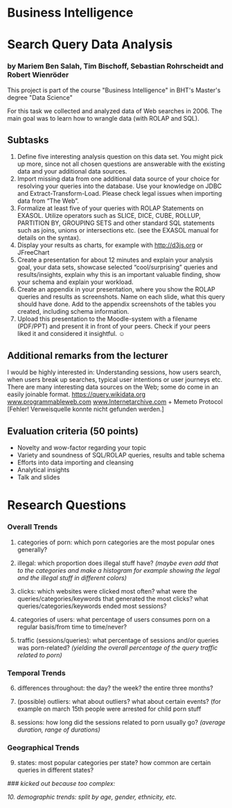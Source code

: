 # Business Intelligence
# Search Query Data Analysis

### by Mariem Ben Salah, Tim Bischoff, Sebastian Rohrscheidt and Robert Wienröder

This project is part of the course "Business Intelligence" in BHT's Master's degree "Data Science"

For this task we collected and analyzed data of Web searches in 2006.
The main goal was to learn how to wrangle data (with ROLAP and SQL).

## Subtasks
1. Define five interesting analysis question on this data set.
   You might pick up more, since not all chosen questions are answerable with the existing data and your additional data sources. 
2. Import missing data from one additional data source of your choice for resolving your queries into the database.
   Use your knowledge on JDBC and Extract-Transform-Load. Please check legal issues when importing data from “The Web”.
3. Formalize at least five of your queries with ROLAP Statements on EXASOL.
   Utilize operators such as SLICE, DICE, CUBE, ROLLUP, PARTITION BY, GROUPING SETS and other standard SQL statements such as joins, unions or intersections etc.
   (see the EXASOL manual for details on the syntax).
4. Display your results as charts, for example with http://d3js.org or JFreeChart 
5. Create a presentation for about 12 minutes and explain your analysis goal, your data sets, showcase selected “cool/surprising” queries and results/insights,
   explain why this is an important valuable finding, show your schema and explain your workload.
6. Create an appendix in your presentation, where you show the ROLAP queries and results as screenshots. Name on each slide, what this query should have done.
   Add to the appendix screenshots of the tables you created, including schema information.  
7. Upload this presentation to the Moodle-system with a filename <your name> (PDF/PPT) and present it in front of your peers.
   Check if your peers liked it and considered it insightful. ☺

## Additional remarks from the lecturer
I would be highly interested in: Understanding sessions, how users search, when users break up searches, typical user intentions or user journeys etc. 
There are many interesting data sources on the Web; some do come in an easily joinable format. 
https://query.wikidata.org
www.programmableweb.com
www.Internetarchive.com   + Memeto Protocol  [Fehler! Verweisquelle konnte nicht gefunden werden.]

## Evaluation criteria (50 points)
- Novelty and wow-factor regarding your topic
- Variety and soundness of SQL/ROLAP queries, results and table schema
- Efforts into data importing and cleansing
- Analytical insights
- Talk and slides



# Research Questions

### Overall Trends

1. categories of porn:
   which porn categories are the most popular ones generally?

2. illegal:
   which proportion does illegal stuff have?
   *(maybe even add that to the categories and make a histogram for example showing the legal and the illegal stuff in different colors)*

3. clicks:
   which websites were clicked most often?
   what were the queries/categories/keywords that generated the most clicks?
   what queries/categories/keywords ended most sessions?

4. categories of users:
   what percentage of users consumes porn on a regular basis/from time to time/never?

5. traffic (sessions/queries):
   what percentage of sessions and/or queries was porn-related?
   *(yielding the overall percentage of the query traffic related to porn)*

### Temporal Trends

6. differences throughout:
   the day?
   the week?
   the entire three months?

7. (possible) outliers:
   what about outliers?
   what about certain events? (for example on march 15th people were arrested for child porn stuff

8. sessions:
   how long did the sessions related to porn usually go?
   *(average duration, range of durations)*

### Geographical Trends

9. states:
   most popular categories per state?
   how common are certain queries in different states?

*### kicked out because too complex:*

*10. demographic trends: split by age, gender, ethnicity, etc.*

